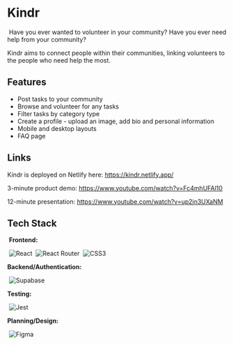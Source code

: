# Kindr

​
Have you ever wanted to volunteer in your community? Have you ever need help from your community?

Kindr aims to connect people within their communities, linking volunteers to the people who need help the most.

## Features​

- Post tasks to your community
- Browse and volunteer for any tasks
- Filter tasks by category type
- Create a profile - upload an image, add bio and personal information
- Mobile and desktop layouts
- FAQ page

## Links

Kindr is deployed on Netlify here: https://kindr.netlify.app/

3-minute product demo: https://www.youtube.com/watch?v=Fc4mhUFAl10

12-minute presentation: https://www.youtube.com/watch?v=up2jn3UXaNM

## Tech Stack

​
**Frontend:**

​
![React](https://img.shields.io/badge/react-%2320232a.svg?style=for-the-badge&logo=react&logoColor=%2361DAFB)
​
![React Router](https://img.shields.io/badge/React_Router-CA4245?style=for-the-badge&logo=react-router&logoColor=white)
​
![CSS3](https://img.shields.io/badge/css3-%231572B6.svg?style=for-the-badge&logo=css3&logoColor=white)
​

**Backend/Authentication:**

​
![Supabase](https://img.shields.io/badge/Supabase-3ECF8E?style=for-the-badge&logo=supabase&logoColor=white)
​

**Testing:**

​
![Jest](https://img.shields.io/badge/-jest-%23C21325?style=for-the-badge&logo=jest&logoColor=white)
​

**Planning/Design:**

​
![Figma](https://img.shields.io/badge/figma-%23F24E1E.svg?style=for-the-badge&logo=figma&logoColor=white)
